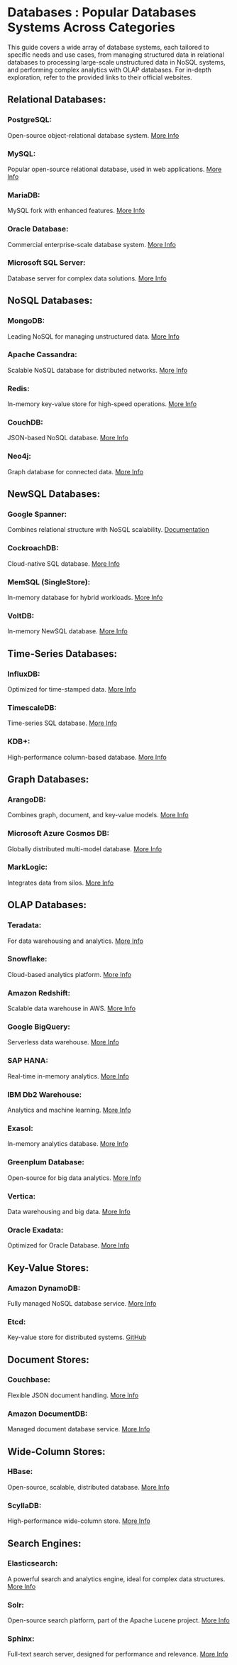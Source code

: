 # Databases : Popular Databases Systems Across Categories
This guide covers a wide array of database systems, each tailored to specific needs and use cases, from managing structured data in relational databases to processing large-scale unstructured data in NoSQL systems, and performing complex analytics with OLAP databases. For in-depth exploration, refer to the provided links to their official websites.
## Relational Databases:
### PostgreSQL:
Open-source object-relational database system. [More Info](https://www.postgresql.org/)
### MySQL: 
Popular open-source relational database, used in web applications. [More Info](https://www.mysql.com/)
### MariaDB: 
MySQL fork with enhanced features. [More Info](https://mariadb.org/)
### Oracle Database: 
Commercial enterprise-scale database system. [More Info](https://www.oracle.com/database/)
### Microsoft SQL Server: 
Database server for complex data solutions. [More Info](https://www.microsoft.com/en-us/sql-server)

## NoSQL Databases:
### MongoDB: 
Leading NoSQL for managing unstructured data. [More Info](https://www.mongodb.com/)
### Apache Cassandra: 
Scalable NoSQL database for distributed networks. [More Info](http://cassandra.apache.org/)
### Redis: 
In-memory key-value store for high-speed operations. [More Info](https://redis.io/)
### CouchDB: 
JSON-based NoSQL database. [More Info](https://couchdb.apache.org/)
### Neo4j: 
Graph database for connected data. [More Info](https://neo4j.com/)

## NewSQL Databases:
### Google Spanner: 
Combines relational structure with NoSQL scalability. [Documentation](https://cloud.google.com/spanner/docs)
### CockroachDB: 
Cloud-native SQL database. [More Info](https://www.cockroachlabs.com/)
### MemSQL (SingleStore): 
In-memory database for hybrid workloads. [More Info](https://www.singlestore.com/)
### VoltDB: 
In-memory NewSQL database. [More Info](https://www.voltdb.com/)

## Time-Series Databases:
### InfluxDB: 
Optimized for time-stamped data. [More Info](https://www.influxdata.com/)
### TimescaleDB: 
Time-series SQL database. [More Info](https://www.timescale.com/)
### KDB+: 
High-performance column-based database. [More Info](https://kx.com/)

## Graph Databases:
### ArangoDB: 
Combines graph, document, and key-value models. [More Info](https://www.arangodb.com/)
### Microsoft Azure Cosmos DB: 
Globally distributed multi-model database. [More Info](https://azure.microsoft.com/en-us/services/cosmos-db/)
### MarkLogic: 
Integrates data from silos. [More Info](https://www.marklogic.com/)

## OLAP Databases:
### Teradata: 
For data warehousing and analytics. [More Info](https://www.teradata.com/)
### Snowflake: 
Cloud-based analytics platform. [More Info](https://www.snowflake.com/)
### Amazon Redshift: 
Scalable data warehouse in AWS. [More Info](https://aws.amazon.com/redshift/)
### Google BigQuery: 
Serverless data warehouse. [More Info](https://cloud.google.com/bigquery)
### SAP HANA: 
Real-time in-memory analytics. [More Info](https://www.sap.com/products/hana.html)
### IBM Db2 Warehouse: 
Analytics and machine learning. [More Info](https://www.ibm.com/products/db2-warehouse)
### Exasol: 
In-memory analytics database. [More Info](https://www.exasol.com/)
### Greenplum Database: 
Open-source for big data analytics. [More Info](https://greenplum.org/)
### Vertica: 
Data warehousing and big data. [More Info](https://www.vertica.com/)
### Oracle Exadata: 
Optimized for Oracle Database. [More Info](https://www.oracle.com/exadata/)

## Key-Value Stores:
### Amazon DynamoDB: 
Fully managed NoSQL database service. [More Info](https://aws.amazon.com/dynamodb/)
### Etcd: 
Key-value store for distributed systems. [GitHub](https://github.com/etcd-io/etcd)

## Document Stores:
### Couchbase: 
Flexible JSON document handling. [More Info](https://www.couchbase.com/)
### Amazon DocumentDB: 
Managed document database service. [More Info](https://aws.amazon.com/documentdb/)

## Wide-Column Stores:
### HBase: 
Open-source, scalable, distributed database. [More Info](https://hbase.apache.org/)
### ScyllaDB: 
High-performance wide-column store. [More Info](https://www.scylladb.com/)

## Search Engines:
### Elasticsearch: 
A powerful search and analytics engine, ideal for complex data structures. [More Info](https://www.elastic.co/elasticsearch/)
### Solr: 
Open-source search platform, part of the Apache Lucene project. [More Info](https://solr.apache.org/)
### Sphinx: 
Full-text search server, designed for performance and relevance. [More Info](http://sphinxsearch.com/)
